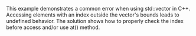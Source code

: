 This example demonstrates a common error when using std::vector<bool> in C++.  Accessing elements with an index outside the vector's bounds leads to undefined behavior.  The solution shows how to properly check the index before access and/or use at() method.